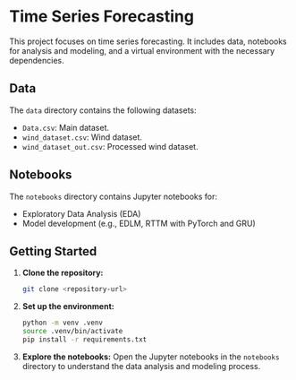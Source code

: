 # Time Series Forecasting

This project focuses on time series forecasting. It includes data, notebooks for analysis and modeling, and a virtual environment with the necessary dependencies.

## Data

The `data` directory contains the following datasets:

* `Data.csv`: Main dataset.
* `wind_dataset.csv`: Wind dataset.
* `wind_dataset_out.csv`: Processed wind dataset.

## Notebooks

The `notebooks` directory contains Jupyter notebooks for:

* Exploratory Data Analysis (EDA)
* Model development (e.g., EDLM, RTTM with PyTorch and GRU)

## Getting Started

1. **Clone the repository:**
   ```bash
   git clone <repository-url>
   ```
2. **Set up the environment:**
   ```bash
   python -m venv .venv
   source .venv/bin/activate
   pip install -r requirements.txt
   ```
3. **Explore the notebooks:**
   Open the Jupyter notebooks in the `notebooks` directory to understand the data analysis and modeling process.
